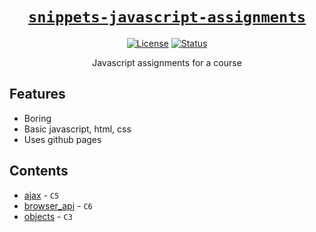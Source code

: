 <div align="center" markdown="1">

# [`snippets-javascript-assignments`][url-repo]

[![License][shield-license]][url-license]
[![Status][shield-status-finished]][url-repo]

Javascript assignments for a course

</div>

## Features

- Boring
- Basic javascript, html, css
- Uses github pages

## Contents

- [ajax] - `C5`
- [browser_api] - `C6`
- [objects] - `C3`

<!-- relative links -->

[ajax]: ./ajax/
[browser_api]: ./browser_api/
[objects]: ./objects/

<!-- project links -->

[url-repo]: https://github.com/shishifubing/snippets-javascript-assignments
[url-license]: https://github.com/shishifubing/snippets-javascript-assignments/blob/main/LICENSE

<!-- external links -->

<!-- shield links -->

[shield-status-finished]: https://img.shields.io/badge/status-finished-informational?style=for-the-badge
[shield-license]: https://img.shields.io/github/license/shishifubing/snippets-javascript-assignments.svg?style=for-the-badge
